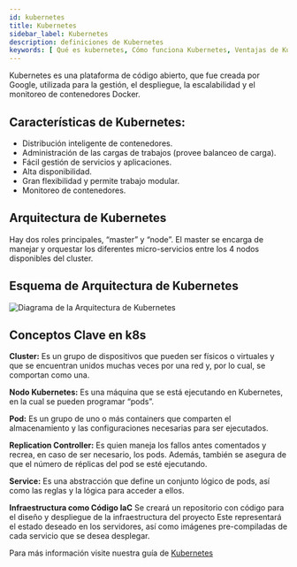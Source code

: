 ```yaml
---
id: kubernetes
title: Kubernetes
sidebar_label: Kubernetes
description: definiciones de Kubernetes	
keywords: [ Qué es kubernetes, Cómo funciona Kubernetes, Ventajas de Kubernetes ]
---
```


Kubernetes es una plataforma de código abierto, que fue creada por Google, utilizada para la gestión, el despliegue, la escalabilidad y el monitoreo de contenedores Docker. 

## Características de Kubernetes:

- Distribución inteligente de contenedores.
- Administración de las cargas de trabajos (provee balanceo de carga).
- Fácil gestión de servicios y aplicaciones.
- Alta disponibilidad.
- Gran flexibilidad y permite trabajo modular.
- Monitoreo de contenedores.

## Arquitectura de Kubernetes

Hay dos roles principales, “master” y “node”. El master se encarga de manejar y orquestar los diferentes micro-servicios entre los 4 nodos disponibles del cluster.

## Esquema de Arquitectura de Kubernetes

![Diagrama de la Arquitectura de Kubernetes](https://user-images.githubusercontent.com/5632966/107062957-724c5c00-679f-11eb-88f0-fb4b884785ab.png)

## Conceptos Clave en k8s

**Cluster:** Es un grupo de dispositivos que pueden ser físicos o virtuales y que se encuentran unidos muchas veces por una red y, por lo cual, se comportan como una.

**Nodo Kubernetes:** Es una máquina que se está ejecutando en Kubernetes, en la cual se pueden programar “pods”.

**Pod:** Es un grupo de uno o más containers que comparten el almacenamiento y las configuraciones necesarias para ser ejecutados.

**Replication Controller:** Es quien maneja los fallos antes comentados y recrea, en caso de ser necesario, los pods. Además, también se asegura de que el número de réplicas del pod se esté ejecutando.

**Service:** Es una abstracción que define un conjunto lógico de pods, así como las reglas y la lógica para acceder a ellos.

**Infraestructura como Código IaC**
Se creará un repositorio con código para el diseño y despliegue de la infraestructura del proyecto Este representará el estado deseado en los servidores, así como imágenes pre-compiladas de cada servicio que se desea desplegar.

Para más información visite nuestra guía de [Kubernetes](../devops#kubernetes)
